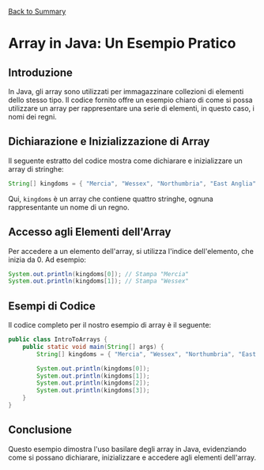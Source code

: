 
[Back to Summary](../Summary.md)

# Array in Java: Un Esempio Pratico

## Introduzione
In Java, gli array sono utilizzati per immagazzinare collezioni di elementi dello stesso tipo. Il codice fornito offre un esempio chiaro di come si possa utilizzare un array per rappresentare una serie di elementi, in questo caso, i nomi dei regni.

## Dichiarazione e Inizializzazione di Array
Il seguente estratto del codice mostra come dichiarare e inizializzare un array di stringhe:

```java
String[] kingdoms = { "Mercia", "Wessex", "Northumbria", "East Anglia" };
```

Qui, `kingdoms` è un array che contiene quattro stringhe, ognuna rappresentante un nome di un regno.

## Accesso agli Elementi dell'Array
Per accedere a un elemento dell'array, si utilizza l'indice dell'elemento, che inizia da 0. Ad esempio:

```java
System.out.println(kingdoms[0]); // Stampa "Mercia"
System.out.println(kingdoms[1]); // Stampa "Wessex"
```

## Esempi di Codice
Il codice completo per il nostro esempio di array è il seguente:

```java
public class IntroToArrays {
    public static void main(String[] args) {
        String[] kingdoms = { "Mercia", "Wessex", "Northumbria", "East Anglia" };

        System.out.println(kingdoms[0]);
        System.out.println(kingdoms[1]);
        System.out.println(kingdoms[2]);
        System.out.println(kingdoms[3]);
    }
}
```

## Conclusione
Questo esempio dimostra l'uso basilare degli array in Java, evidenziando come si possano dichiarare, inizializzare e accedere agli elementi dell'array.
